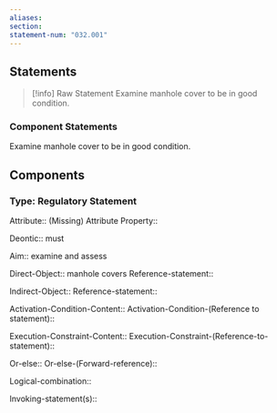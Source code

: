 ```yaml
---
aliases: 
section: 
statement-num: "032.001"
---
```

## Statements 
> [!info] Raw Statement
> Examine manhole cover to be in good condition. 
> 

### Component Statements
Examine manhole cover to be in good condition. 
## Components
### Type: Regulatory Statement
Attribute:: (Missing)
	Attribute Property::

Deontic:: must

Aim:: examine and assess

Direct-Object:: manhole covers
	Reference-statement::

Indirect-Object::
	Reference-statement::

Activation-Condition-Content::
	Activation-Condition-(Reference to statement)::

Execution-Constraint-Content::
	Execution-Constraint-(Reference-to-statement)::

Or-else::
	Or-else-(Forward-reference)::

Logical-combination::

Invoking-statement(s)::